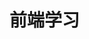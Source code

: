 <!--
 * @Author: huanghao
 * @Date: 2024-11-29 10:11:55
 * @LastEditors: huanghao
 * @LastEditTime: 2024-11-29 11:00:23
 * @Description: 
-->
# 前端学习
